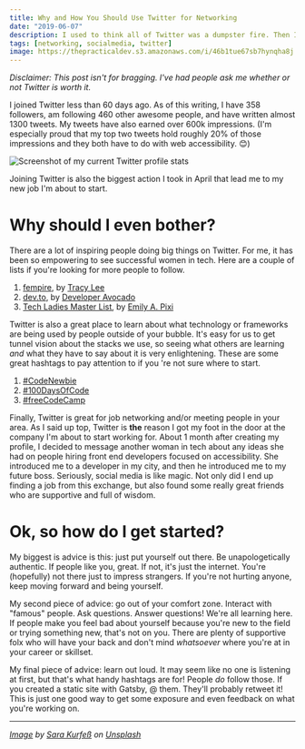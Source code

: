 ```yaml
---
title: Why and How You Should Use Twitter for Networking
date: "2019-06-07"
description: I used to think all of Twitter was a dumpster fire. Then I started completely over and it changed my whole life.
tags: [networking, socialmedia, twitter]
image: https://thepracticaldev.s3.amazonaws.com/i/46b1tue67sb7hynqha8j.jpg
---
```


_Disclaimer: This post isn't for bragging. I've had people ask me whether or not Twitter is worth it._

I joined Twitter less than 60 days ago. As of this writing, I have 358 followers, am following 460 other awesome people, and have written almost 1300 tweets. My tweets have also earned over 600k impressions. (I'm especially proud that my top two tweets hold roughly 20% of those impressions and they both have to do with web accessibility. 😊)

![Screenshot of my current Twitter profile stats](https://thepracticaldev.s3.amazonaws.com/i/05kj0j110n03m6raxnhn.png)

Joining Twitter is also the biggest action I took in April that lead me to my new job I'm about to start.

# Why should I even bother?

There are a lot of inspiring people doing big things on Twitter. For me, it has been so empowering to see successful women in tech. Here are a couple of lists if you're looking for more people to follow.

1. [fempire](https://twitter.com/ladyleet/lists/fempire), by [Tracy Lee](https://twitter.com/ladyleet)
2. [dev.to](https://twitter.com/dev_avocado/lists/dev-to), by [Developer Avocado](https://twitter.com/dev_avocado)
3. [Tech Ladies Master List](https://twitter.com/TheCodePixi/lists/tech-ladies-master-list), by [Emily A. Pixi](https://twitter.com/TheCodePixi)

Twitter is also a great place to learn about what technology or frameworks are being used by people outside of your bubble. It's easy for us to get tunnel vision about the stacks we use, so seeing what others are learning _and_ what they have to say about it is very enlightening. These are some great hashtags to pay attention to if you 're not sure where to start.

1. [#CodeNewbie](https://twitter.com/hashtag/CodeNewbie?src=hash)
2. [#100DaysOfCode](https://twitter.com/hashtag/100DaysOfCode?src=hash)
3. [#freeCodeCamp](https://twitter.com/hashtag/freeCodeCamp?src=hash)

Finally, Twitter is great for job networking and/or meeting people in your area. As I said up top, Twitter is **the** reason I got my foot in the door at the company I'm about to start working for. About 1 month after creating my profile, I decided to message another woman in tech about any ideas she had on people hiring front end developers focused on accessibility. She introduced me to a developer in my city, and then he introduced me to my future boss. Seriously, social media is like magic. Not only did I end up finding a job from this exchange, but also found some really great friends who are supportive and full of wisdom.

# Ok, so how do I get started?

My biggest is advice is this: just put yourself out there. Be unapologetically authentic. If people like you, great. If not, it's just the internet. You're (hopefully) not there just to impress strangers. If you're not hurting anyone, keep moving forward and being yourself.

My second piece of advice: go out of your comfort zone. Interact with "famous" people. Ask questions. Answer questions! We're all learning here. If people make you feel bad about yourself because you're new to the field or trying something new, that's not on you. There are plenty of supportive folx who will have your back and don't mind _whatsoever_ where you're at in your career or skillset.

My final piece of advice: learn out loud. It may seem like no one is listening at first, but that's what handy hashtags are for! People _do_ follow those. If you created a static site with Gatsby, @ them. They'll probably retweet it! This is just one good way to get some exposure and even feedback on what you're working on.

---

_[Image](https://unsplash.com/photos/cJDwJ4X2IrQ) by [Sara Kurfeß](https://unsplash.com/@stereophototyp) on [Unsplash](https://unsplash.com)_
